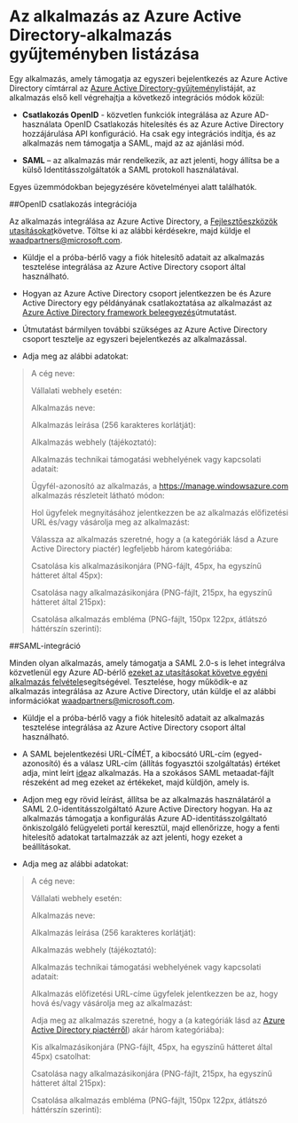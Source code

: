 <properties
   pageTitle="Az alkalmazás az Azure Active Directory-alkalmazás gyűjteményben listázása"
   description="Hogyan listája, amely támogatja az egyszeri bejelentkezés az Azure Active Directory-gyűjteményben egy alkalmazás |} Microsoft Azure"
   services="active-directory"
   documentationCenter="dev-center-name"
   authors="bryanla"
   manager="mbaldwin"
   editor=""/>

<tags
   ms.service="active-directory"
   ms.devlang="na"
   ms.topic="article"
   ms.tgt_pltfrm="na"
   ms.workload="identity"
   ms.date="09/16/2016"
   ms.author="mbaldwin"/>


# <a name="listing-your-application-in-the-azure-active-directory-application-gallery"></a>Az alkalmazás az Azure Active Directory-alkalmazás gyűjteményben listázása

Egy alkalmazás, amely támogatja az egyszeri bejelentkezés az Azure Active Directory címtárral az [Azure Active Directory-gyűjtemény](https://azure.microsoft.com/marketplace/active-directory/all/)listáját, az alkalmazás első kell végrehajtja a következő integrációs módok közül:

* **Csatlakozás OpenID** - közvetlen funkciók integrálása az Azure AD-használata OpenID Csatlakozás hitelesítés és az Azure Active Directory hozzájárulása API konfiguráció. Ha csak egy integrációs indítja, és az alkalmazás nem támogatja a SAML, majd az az ajánlási mód.

* **SAML** – az alkalmazás már rendelkezik, az azt jelenti, hogy állítsa be a külső Identitásszolgáltatók a SAML protokoll használatával.

Egyes üzemmódokban bejegyzésére követelményei alatt találhatók.

##<a name="openid-connect-integration"></a>OpenID csatlakozás integrációja

Az alkalmazás integrálása az Azure Active Directory, a [Fejlesztőeszközök utasításokat](active-directory-authentication-scenarios.md)követve. Töltse ki az alábbi kérdésekre, majd küldje el waadpartners@microsoft.com.

* Küldje el a próba-bérlő vagy a fiók hitelesítő adatait az alkalmazás tesztelése integrálása az Azure Active Directory csoport által használható.  

* Hogyan az Azure Active Directory csoport jelentkezzen be és Azure Active Directory egy példányának csatlakoztatása az alkalmazást az [Azure Active Directory framework beleegyezés](active-directory-integrating-applications.md#overview-of-the-consent-framework)útmutatást. 

* Útmutatást bármilyen további szükséges az Azure Active Directory csoport tesztelje az egyszeri bejelentkezés az alkalmazással. 

* Adja meg az alábbi adatokat:

> A cég neve:
> 
> Vállalati webhely esetén:
> 
> Alkalmazás neve:
> 
> Alkalmazás leírása (256 karakteres korlátját):
> 
> Alkalmazás webhely (tájékoztató):
> 
> Alkalmazás technikai támogatási webhelyének vagy kapcsolati adatait:
> 
> Ügyfél-azonosító az alkalmazás, a https://manage.windowsazure.com alkalmazás részleteit látható módon:
> 
> Hol ügyfelek megnyitásához jelentkezzen be az alkalmazás előfizetési URL és/vagy vásárolja meg az alkalmazást:
> 
> Válassza az alkalmazás szeretné, hogy a (a kategóriák lásd a Azure Active Directory piactér) legfeljebb három kategóriába:
> 
> Csatolása kis alkalmazásikonjára (PNG-fájlt, 45px, ha egyszínű hátteret által 45px):
> 
> Csatolása nagy alkalmazásikonjára (PNG-fájlt, 215px, ha egyszínű hátteret által 215px):
> 
> Csatolása alkalmazás embléma (PNG-fájlt, 150px 122px, átlátszó háttérszín szerinti):

##<a name="saml-integration"></a>SAML-integráció

Minden olyan alkalmazás, amely támogatja a SAML 2.0-s is lehet integrálva közvetlenül egy Azure AD-bérlő [ezeket az utasításokat követve egyéni alkalmazás felvétele](active-directory-saas-custom-apps.md)segítségével. Tesztelése, hogy működik-e az alkalmazás integrálása az Azure Active Directory, után küldje el az alábbi információkat <waadpartners@microsoft.com>.

* Küldje el a próba-bérlő vagy a fiók hitelesítő adatait az alkalmazás tesztelése integrálása az Azure Active Directory csoport által használható.  

* A SAML bejelentkezési URL-CÍMÉT, a kibocsátó URL-cím (egyed-azonosító) és a válasz URL-cím (állítás fogyasztói szolgáltatás) értéket adja, mint leírt [ide](active-directory-saas-custom-apps.md)az alkalmazás. Ha a szokásos SAML metaadat-fájlt részeként ad meg ezeket az értékeket, majd küldjön, amely is.

* Adjon meg egy rövid leírást, állítsa be az alkalmazás használatáról a SAML 2.0-identitásszolgáltató Azure Active Directory hogyan. Ha az alkalmazás támogatja a konfigurálás Azure AD-identitásszolgáltató önkiszolgáló felügyeleti portál keresztül, majd ellenőrizze, hogy a fenti hitelesítő adatokat tartalmazzák az azt jelenti, hogy ezeket a beállításokat.

* Adja meg az alábbi adatokat:

> A cég neve:
> 
> Vállalati webhely esetén:
> 
> Alkalmazás neve:
> 
> Alkalmazás leírása (256 karakteres korlátját):
> 
> Alkalmazás webhely (tájékoztató):
> 
> Alkalmazás technikai támogatási webhelyének vagy kapcsolati adatait:
> 
> Alkalmazás előfizetési URL-címe ügyfelek jelentkezzen be az, hogy hová és/vagy vásárolja meg az alkalmazást:
> 
> Adja meg az alkalmazás szeretné, hogy a (a kategóriák lásd az [Azure Active Directory piactérről](https://azure.microsoft.com/marketplace/active-directory/)) akár három kategóriába):
> 
> Kis alkalmazásikonjára (PNG-fájlt, 45px, ha egyszínű hátteret által 45px) csatolhat:
> 
> Csatolása nagy alkalmazásikonjára (PNG-fájlt, 215px, ha egyszínű hátteret által 215px):
> 
> Csatolása alkalmazás embléma (PNG-fájlt, 150px 122px, átlátszó háttérszín szerinti):
